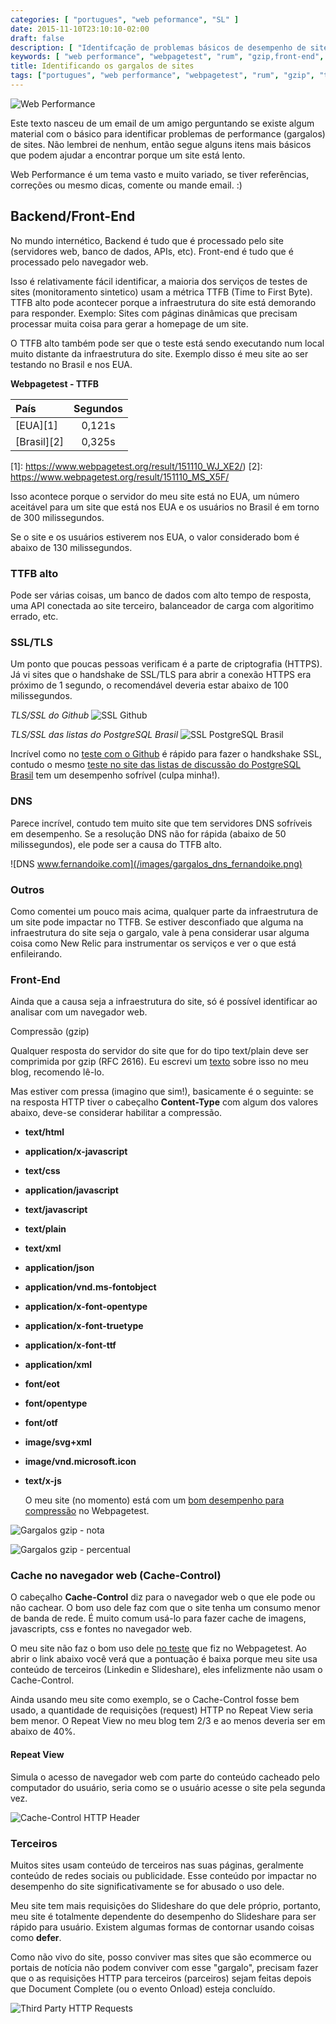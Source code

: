 ```yaml
---
categories: [ "portugues", "web peformance", "SL" ]
date: 2015-11-10T23:10:10-02:00
draft: false
description: [ "Identifcação de problemas básicos de desempenho de sites" ]
keywords: [ "web performance", "webpagetest", "rum", "gzip,front-end", "backend" ]
title: Identificando os gargalos de sites
tags: ["portugues", "web performance", "webpagetest", "rum", "gzip", "ttfb", "front-end", "backend"]
---
```

![Web Performance](/images/320px-AMC_Javelins_1970_SST_and_Sunoco_at_car_show.jpg)

Este texto nasceu de um email de um amigo perguntando se existe algum material com o básico para identificar problemas de performance (gargalos) de sites. Não lembrei de nenhum, então segue alguns itens mais básicos que podem ajudar a encontrar porque um site está lento.

Web Performance é um tema vasto e muito variado, se tiver referências, correções ou mesmo dicas, comente ou mande email. :)
## Backend/Front-End

  No mundo internético, Backend é tudo que é processado pelo site (servidores web, banco de dados, APIs, etc). Front-end é tudo que é processado pelo navegador web.

  Isso é relativamente fácil identificar, a maioria dos serviços de testes de sites (monitoramento sintetico) usam a métrica TTFB (Time to First Byte). TTFB alto pode acontecer porque a infraestrutura do site está demorando para responder. Exemplo: Sites com páginas dinâmicas que precisam processar muita coisa para gerar a homepage de um site.  

  O TTFB alto também pode ser que o teste está sendo executando num local muito distante da infraestrutura do site. Exemplo disso é meu site ao ser testando no Brasil e nos EUA.

**Webpagetest - TTFB**

|  País  | Segundos |
|:--- |:---:|
| [EUA][1]    | 0,121s |
| [Brasil][2] | 0,325s |

[1]: https://www.webpagetest.org/result/151110_WJ_XE2/)
[2]: https://www.webpagetest.org/result/151110_MS_X5F/

  Isso acontece porque o servidor do meu site está no EUA, um número aceitável para um site que está nos EUA e os usuários no Brasil é em torno de 300 milissegundos.

  Se o site e os usuários estiverem nos EUA, o valor considerado bom é abaixo de 130 milissegundos.

### TTFB alto

  Pode ser várias coisas, um banco de dados com alto tempo de resposta, uma API conectada ao site terceiro, balanceador de carga com algoritimo errado, etc.

### SSL/TLS
  Um ponto que poucas pessoas verificam é a parte de criptografia (HTTPS). Já vi sites que o handshake de SSL/TLS para abrir a conexão HTTPS era próximo de 1 segundo, o recomendável deveria estar abaixo de 100 milissegundos.

*TLS/SSL do Github*
![SSL Github](/images/gargalo_ssl_github.png)

*TLS/SSL das listas do PostgreSQL Brasil*
![SSL PostgreSQL Brasil](/images/gargalo_ssl_pgbr.png)

  Incrível como no [teste com o Github](https://www.webpagetest.org/result/151110_RA_Z9A/1/details/) é rápido para fazer o handkshake SSL, contudo o mesmo [teste no site das listas de discussão do PostgreSQL Brasil](https://www.webpagetest.org/result/151110_G0_Z1S/1/details/) tem um desempenho sofrível (culpa minha!).

### DNS
  Parece incrível, contudo tem muito site que tem servidores DNS sofríveis em desempenho. Se a resolução DNS não for rápida (abaixo de 50 milissegundos), ele pode ser a causa do TTFB alto.

![DNS www.fernandoike.com](/images/gargalos_dns_fernandoike.png)

### Outros

  Como comentei um pouco mais acima, qualquer parte da infraestrutura de um site pode impactar no TTFB. Se estiver desconfiado que alguma na infraestrutura do site seja o gargalo, vale à pena considerar usar alguma coisa como New Relic para instrumentar os serviços e ver o que está enfileirando.

### Front-End

  Ainda que a causa seja a infraestrutura do site, só é possível identificar ao analisar com um navegador web.

Compressão (gzip)

  Qualquer resposta do servidor do site que for do tipo text/plain deve ser comprimida por gzip (RFC 2616). Eu escrevi um [texto](https://www.fernandoike.com/2014/12/23/configuracao-de-compressao-gzip-para-sites-e-ranking-de-cdn/) sobre isso no meu blog, recomendo lê-lo.



  Mas estiver com pressa (imagino que sim!), basicamente é o seguinte: se na resposta HTTP tiver o cabeçalho **Content-Type** com algum dos valores abaixo, deve-se considerar habilitar a compressão.

- **text/html**
- **application/x-javascript**
- **text/css**
- **application/javascript**
- **text/javascript**
- **text/plain**
- **text/xml**
- **application/json**
- **application/vnd.ms-fontobject**
- **application/x-font-opentype**
- **application/x-font-truetype**
- **application/x-font-ttf**
- **application/xml**
- **font/eot**
- **font/opentype**
- **font/otf**
- **image/svg+xml**
- **image/vnd.microsoft.icon**
- **text/x-js**

  O meu site (no momento) está com um [bom desempenho para compressão](https://www.webpagetest.org/result/151110_MS_X5F/1/performance_optimization/#compress_text) no Webpagetest.

![Gargalos gzip - nota](/images/gargalos_gzip1.png)

![Gargalos gzip - percentual](/images/gargalos_gzip2.png)

### Cache no navegador web (Cache-Control)

  O cabeçalho **Cache-Control** diz para o navegador web o que ele pode ou não cachear. O bom uso dele faz com que o site tenha um consumo menor de banda de rede. É muito comum usá-lo para fazer cache de imagens, javascripts, css e fontes no navegador web.

  O meu site não faz o bom uso dele [no teste](https://www.webpagetest.org/result/151110_MS_X5F/1/performance_optimization/#cache_static_content) que fiz no Webpagetest. Ao abrir o link abaixo você verá que a pontuação é baixa porque meu site usa conteúdo de terceiros (Linkedin e Slideshare), eles infelizmente não usam o Cache-Control.


  Ainda usando meu site como exemplo, se o Cache-Control fosse bem usado, a quantidade de requisições (request) HTTP no Repeat View seria bem menor. O Repeat View no meu blog tem 2/3 e ao menos deveria ser em abaixo de 40%.

#### Repeat View

  Simula o acesso de navegador web com parte do conteúdo cacheado pelo computador do usuário, seria como se o usuário acesse o site pela segunda vez.

![Cache-Control HTTP Header](/images/gargalo_cache_control.png)

### Terceiros

  Muitos sites usam conteúdo de terceiros nas suas páginas, geralmente conteúdo de redes sociais ou publicidade. Esse conteúdo por impactar no desempenho do site significativamente se for abusado o uso dele.

  Meu site tem mais requisições do Slideshare do que dele próprio, portanto, meu site é totalmente dependente do desempenho do Slideshare para ser rápido para usuário. Existem algumas formas de contornar usando coisas como **defer**.

  Como não vivo do site, posso conviver mas sites que são ecommerce ou portais de notícia não  podem conviver com esse "gargalo", precisam fazer que o as requisições HTTP para terceiros (parceiros) sejam feitas depois que Document Complete (ou o evento Onload) esteja concluído.

![Third Party HTTP Requests](/images/gargalo_third_party_requests.png)
